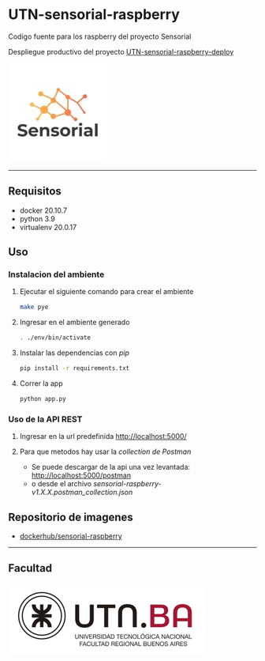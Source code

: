# UTN-sensorial-raspberry

Codigo fuente para los raspberry del proyecto Sensorial

Despliegue productivo del proyecto [UTN-sensorial-raspberry-deploy](https://github.com/brianwolf/UTN-sensorial-raspberry-deploy)

![1](img/sensorial.jpg)

---

## Requisitos

* docker 20.10.7
* python 3.9
* virtualenv 20.0.17

## Uso

### Instalacion del ambiente

1. Ejecutar el siguiente comando para crear el ambiente

    ```bash
    make pye
    ```

2. Ingresar en el ambiente generado

    ```bash
    . ./env/bin/activate
    ```

3. Instalar las dependencias con *pip*

    ```bash
    pip install -r requirements.txt
    ```

4. Correr  la app

    ```bash
    python app.py
    ```

### Uso de la API REST

1. Ingresar en la url predefinida
    [http://localhost:5000/](http://localhost:5000/)

2. Para que metodos hay usar la *collection de Postman*
    * Se puede descargar de la api una vez levantada: [http://localhost:5000/postman](http://localhost:5000/postman)
    * o desde el archivo *sensorial-raspberry-v1.X.X.postman_collection.json*

## Repositorio de imagenes

* [dockerhub/sensorial-raspberry](https://hub.docker.com/r/brianwolf94/sensorial-raspberry)

---

## Facultad

![1](img/utn.jpg)
